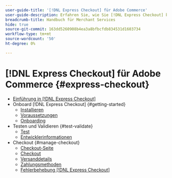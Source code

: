 ```yaml
---
user-guide-title: '[!DNL Express Checkout] für Adobe Commerce'
user-guide-description: Erfahren Sie, wie Sie [!DNL Express Checkout] kann von Ihrer Adobe Commerce-Instanz und der erfolgreichen Integration und Einrichtung der Erweiterung profitieren.
breadcrumb-title: Handbuch für Merchant Services
hide: true
source-git-commit: 163dd5260908b4ea3a8bfbcfdb834531d1603734
workflow-type: tm+mt
source-wordcount: '50'
ht-degree: 0%

---
```



# [!DNL Express Checkout] für Adobe Commerce {#express-checkout}

- [Einführung in [!DNL Express Checkout]](overview.md)
- Onboard [!DNL Express Checkout] {#getting-started}
   - [Installieren](install.md)
   - [Voraussetzungen](prerequisites.md)
   - [Onboarding](onboarding.md)
- Testen und Validieren {#test-validate}
   - [Test](testing.md)
   - [Entwicklerinformationen](developer.md)
- Checkout {#manage-checkout}
   - [Checkout-Seite](checkout-page.md)
   - [Checkout](checkout-flow.md)
   - [Versanddetails](shipping-details.md)
   - [Zahlungsmethoden](payment-methods.md)
   - [Fehlerbehebung [!DNL Express Checkout]](troubleshooting.md)
